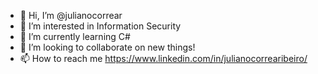 - 👋 Hi, I’m @julianocorrear
- 👀 I’m interested in Information Security
- 🌱 I’m currently learning C#
- 💞️ I’m looking to collaborate on new things!
- 📫 How to reach me https://www.linkedin.com/in/julianocorrearibeiro/

<!---
julianocorrear/julianocorrear is a ✨ special ✨ repository because its `README.md` (this file) appears on your GitHub profile.
You can click the Preview link to take a look at your changes.
--->
